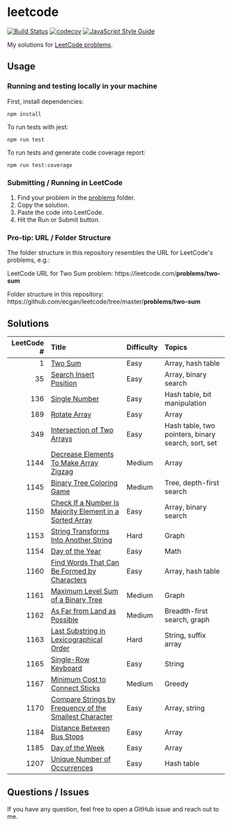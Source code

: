 # leetcode

[![Build Status](https://travis-ci.org/ecgan/leetcode.svg?branch=master)](https://travis-ci.org/ecgan/leetcode) [![codecov](https://codecov.io/gh/ecgan/leetcode/branch/master/graph/badge.svg)](https://codecov.io/gh/ecgan/leetcode)  [![JavaScript Style Guide](https://img.shields.io/badge/code_style-standard-brightgreen.svg)](https://standardjs.com)

My solutions for [LeetCode problems](https://leetcode.com/problemset/all/).

## Usage

### Running and testing locally in your machine

First, install dependencies:

```shell
npm install
```

To run tests with jest:

```shell
npm run test
```

To run tests and generate code coverage report:

```shell
npm run test:coverage
```

### Submitting / Running in LeetCode

1. Find your problem in the [problems](/problems) folder.
2. Copy the solution.
3. Paste the code into LeetCode.
4. Hit the Run or Submit button.

### Pro-tip: URL / Folder Structure

The folder structure in this repository resembles the URL for LeetCode's problems, e.g.:

LeetCode URL for Two Sum problem: https://<span></span>leetcode.com/**problems/two-sum**

Folder structure in this repository: https://<span></span>github.com/ecgan/leetcode/tree/master/**problems/two-sum**

## Solutions

| LeetCode # | Title | Difficulty | Topics |
|-----------:|:------|:-----------|:-------|
| 1 | [Two Sum](/problems/two-sum) | Easy | Array, hash table |
| 35 | [Search Insert Position](/problems/search-insert-position) | Easy | Array, binary search |
| 136 | [Single Number](/problems/single-number) | Easy | Hash table, bit manipulation |
| 189 | [Rotate Array](/problems/rotate-array) | Easy | Array |
| 349 | [Intersection of Two Arrays](/problems/intersection-of-two-arrays) | Easy | Hash table, two pointers, binary search, sort, set |
| 1144 | [Decrease Elements To Make Array Zigzag](/problems/decrease-elements-to-make-array-zigzag) | Medium | Array |
| 1145 | [Binary Tree Coloring Game](/problems/binary-tree-coloring-game/) | Medium | Tree, depth-first search |
| 1150 | [Check If a Number Is Majority Element in a Sorted Array](/problems/is-a-a-majority-element) | Easy | Array, binary search |
| 1153 | [String Transforms Into Another String](/problems/string-transforms-into-another-string) | Hard | Graph |
| 1154 | [Day of the Year](/problems/ordinal-number-of-date) | Easy | Math |
| 1160 | [Find Words That Can Be Formed by Characters](/problems/find-words-that-can-be-formed-by-characters) | Easy | Array, hash table |
| 1161 | [Maximum Level Sum of a Binary Tree](/problems/maximum-level-sum-of-a-binary-tree) | Medium | Graph |
| 1162 | [As Far from Land as Possible](/problems/as-far-from-land-as-possible) | Medium | Breadth-first search, graph |
| 1163 | [Last Substring in Lexicographical Order](/problems/last-substring-in-lexicographical-order) | Hard | String, suffix array |
| 1165 | [Single-Row Keyboard](/problems/single-row-keyboard) | Easy | String |
| 1167 | [Minimum Cost to Connect Sticks](/problems/minimum-cost-to-connect-sticks) | Medium | Greedy |
| 1170 | [Compare Strings by Frequency of the Smallest Character](/problems/compare-strings-by-frequency-of-the-smallest-character) | Easy | Array, string |
| 1184 | [Distance Between Bus Stops](/problems/distance-between-bus-stops) | Easy | Array |
| 1185 | [Day of the Week](/problems/day-of-the-week) | Easy | Array |
| 1207 | [Unique Number of Occurrences](/problems/unique-number-of-occurrences) | Easy | Hash table |

## Questions / Issues

If you have any question, feel free to open a GitHub issue and reach out to me.
